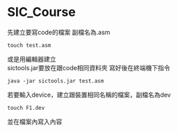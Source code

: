 # SIC_Course
先建立要寫code的檔案
副檔名為.asm
```
touch test.asm
```
或是用編輯器建立
<br>
sictools.jar要放在跟code相同資料夾
寫好後在終端機下指令
```
java -jar sictools.jar test.asm
```

若要輸入device，建立跟裝置相同名稱的檔案，副檔名為dev
```
touch F1.dev
```
並在檔案內寫入內容
